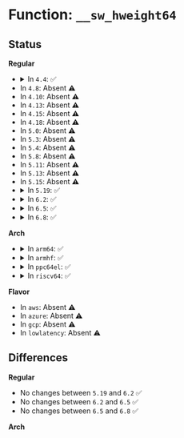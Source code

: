 # Function: <code>__sw_hweight64</code>

## Status
<b>Regular</b>
<ul>
<li>
<details>
<summary>In <code>4.4</code>: ✅</summary>

```c
long unsigned int __sw_hweight64(__u64 w);
```

**Collision:** Unique Global

**Inline:** No

**Transformation:** False

**Instances:**

```
In lib/hweight.c (ffffffff814034c0)
Location: lib/hweight.c:46
Inline: False
```
**Symbols:**

```
ffffffff814034c0-ffffffff81403523: __sw_hweight64 (STB_GLOBAL)
```
</details>
</li>
<li>
In <code>4.8</code>: Absent ⚠️
</li>
<li>
In <code>4.10</code>: Absent ⚠️
</li>
<li>
In <code>4.13</code>: Absent ⚠️
</li>
<li>
In <code>4.15</code>: Absent ⚠️
</li>
<li>
In <code>4.18</code>: Absent ⚠️
</li>
<li>
In <code>5.0</code>: Absent ⚠️
</li>
<li>
In <code>5.3</code>: Absent ⚠️
</li>
<li>
In <code>5.4</code>: Absent ⚠️
</li>
<li>
In <code>5.8</code>: Absent ⚠️
</li>
<li>
In <code>5.11</code>: Absent ⚠️
</li>
<li>
In <code>5.13</code>: Absent ⚠️
</li>
<li>
In <code>5.15</code>: Absent ⚠️
</li>
<li>
<details>
<summary>In <code>5.19</code>: ✅</summary>

```c
void __sw_hweight64();
```

**Collision:** Unique Global

**Inline:** No

**Transformation:** False

**Instances:**

```
In arch/x86/lib/hweight.S (ffffffff81775be0)
Location: arch/x86/lib/hweight.S
Inline: False
```
**Symbols:**

```
ffffffff81775be0-ffffffff81775c42: __sw_hweight64 (STB_GLOBAL)
```
</details>
</li>
<li>
<details>
<summary>In <code>6.2</code>: ✅</summary>

```c
void __sw_hweight64();
```

**Collision:** Unique Global

**Inline:** No

**Transformation:** False

**Instances:**

```
In arch/x86/lib/hweight.S (ffffffff818a6900)
Location: arch/x86/lib/hweight.S
Inline: False
```
**Symbols:**

```
ffffffff818a6900-ffffffff818a6962: __sw_hweight64 (STB_GLOBAL)
```
</details>
</li>
<li>
<details>
<summary>In <code>6.5</code>: ✅</summary>

```c
void __sw_hweight64();
```

**Collision:** Unique Global

**Inline:** No

**Transformation:** False

**Instances:**

```
In arch/x86/lib/hweight.S (ffffffff818e9770)
Location: arch/x86/lib/hweight.S
Inline: False
```
**Symbols:**

```
ffffffff818e9770-ffffffff818e97d2: __sw_hweight64 (STB_GLOBAL)
```
</details>
</li>
<li>
<details>
<summary>In <code>6.8</code>: ✅</summary>

```c
void __sw_hweight64();
```

**Collision:** Unique Global

**Inline:** No

**Transformation:** False

**Instances:**

```
In arch/x86/lib/hweight.S (ffffffff81930c10)
Location: arch/x86/lib/hweight.S
Inline: False
```
**Symbols:**

```
ffffffff81930c10-ffffffff81930c72: __sw_hweight64 (STB_GLOBAL)
```
</details>
</li>
</ul>
<b>Arch</b>
<ul>
<li>
<details>
<summary>In <code>arm64</code>: ✅</summary>

```c
long unsigned int __sw_hweight64(__u64 w);
```

**Collision:** Unique Global

**Inline:** No

**Transformation:** False

**Instances:**

```
In lib/hweight.c (ffff80001063ef58)
Location: lib/hweight.c:47
Inline: False
Direct callers:
  - arch/arm64/kernel/insn.c:aarch64_encode_immediate
  - arch/arm64/mm/numa.c:node_set_online
  - kernel/workqueue.c:wq_numa_init
  - kernel/rcu/tree.c:rcu_cpu_starting
  - kernel/smp.c:smp_init
  - kernel/events/core.c:perf_prepare_sample
  - kernel/events/core.c:perf_prepare_sample
  - mm/hugetlb.c:set_max_huge_pages
  - mm/hugetlb.c:set_max_huge_pages
  - mm/hugetlb.c:set_max_huge_pages
  - mm/hugetlb.c:free_pool_huge_page
  - mm/hugetlb.c:alloc_pool_huge_page
  - mm/mempolicy.c:mpol_relative_nodemask
  - security/apparmor/lsm.c:alloc_buffers
  - lib/bitmap.c:__bitmap_weight
  - lib/bitmap.c:__bitmap_weight
  - drivers/bus/brcmstb_gisb.c:brcmstb_gisb_arb_probe
  - drivers/bus/brcmstb_gisb.c:brcmstb_gisb_arb_decode_addr
  - drivers/nvdimm/dimm_devs.c:nvdimm_security_freeze
  - drivers/nvdimm/dimm_devs.c:__nvdimm_create
  - drivers/nvdimm/dimm_devs.c:__nvdimm_create
  - drivers/nvdimm/security.c:nvdimm_security_store
  - drivers/nvdimm/security.c:nvdimm_security_store
  - drivers/nvdimm/security.c:nvdimm_security_store
  - drivers/nvdimm/security.c:__nvdimm_security_overwrite_query
  - drivers/nvdimm/security.c:__nvdimm_security_overwrite_query
  - drivers/nvdimm/security.c:nvdimm_security_unlock
  - drivers/input/input.c:input_register_device
  - drivers/md/dm.c:dm_get_numa_node
  - drivers/firmware/qcom_scm.c:qcom_scm_assign_mem
  - drivers/perf/arm-ccn.c:arm_ccn_pmu_active_counters
  - net/core/ethtool.c:ethtool_get_sset_info
  - lib/nodemask.c:node_random
```
**Symbols:**

```
ffff80001063ef58-ffff80001063ef8c: __sw_hweight64 (STB_GLOBAL)
```
</details>
</li>
<li>
<details>
<summary>In <code>armhf</code>: ✅</summary>

```c
long unsigned int __sw_hweight64(__u64 w);
```

**Collision:** Unique Global

**Inline:** No

**Transformation:** False

**Instances:**

```
In lib/hweight.c (c07e469c)
Location: lib/hweight.c:47
Inline: False
Direct callers:
  - kernel/events/core.c:perf_prepare_sample
  - kernel/events/core.c:perf_prepare_sample
  - net/core/ethtool.c:ethtool_get_sset_info
```
**Symbols:**

```
c07e469c-c07e4714: __sw_hweight64 (STB_GLOBAL)
```
</details>
</li>
<li>
<details>
<summary>In <code>ppc64el</code>: ✅</summary>

```c
long unsigned int __sw_hweight64(__u64 w);
```

**Collision:** Unique Global

**Inline:** No

**Transformation:** False

**Instances:**

```
In lib/hweight.c (c0000000007e8790)
Location: lib/hweight.c:47
Inline: False
```
**Symbols:**

```
c0000000007e8790-c0000000007e8814: __sw_hweight64 (STB_GLOBAL)
```
</details>
</li>
<li>
<details>
<summary>In <code>riscv64</code>: ✅</summary>

```c
long unsigned int __sw_hweight64(__u64 w);
```

**Collision:** Unique Global

**Inline:** No

**Transformation:** False

**Instances:**

```
In lib/hweight.c (ffffffe00046bde6)
Location: lib/hweight.c:47
Inline: False
Direct callers:
  - kernel/workqueue.c:wq_clamp_max_active
  - kernel/sched/core.c:cpuset_cpumask_can_shrink
  - kernel/sched/core.c:set_cpus_allowed_common
  - kernel/sched/rt.c:do_balance_runtime
  - kernel/sched/deadline.c:dl_cpuset_cpumask_can_shrink
  - kernel/sched/deadline.c:dl_add_task_root_domain
  - kernel/sched/deadline.c:dl_task_offline_migration
  - kernel/sched/deadline.c:dl_task_offline_migration
  - kernel/sched/topology.c:build_sched_domains
  - kernel/sched/topology.c:build_sched_domains
  - kernel/sched/topology.c:build_sched_domains
  - kernel/sched/topology.c:build_sched_domains
  - kernel/sched/topology.c:build_sched_domains
  - kernel/sched/topology.c:cpu_attach_domain
  - kernel/sched/topology.c:sd_degenerate
  - kernel/sched/debug.c:register_sched_domain_sysctl
  - kernel/irq/affinity.c:irq_calc_affinity_vectors
  - kernel/irq/affinity.c:__irq_build_affinity_masks
  - kernel/irq/affinity.c:__irq_build_affinity_masks
  - kernel/irq/affinity.c:__irq_build_affinity_masks
  - kernel/rcu/tree.c:rcu_cpu_starting
  - kernel/time/clockevents.c:clockevents_register_device
  - kernel/time/tick-sched.c:tick_setup_sched_timer
  - kernel/futex.c:futex_init
  - kernel/smp.c:smp_call_function_many
  - kernel/cgroup/cpuset.c:cpuset_write_resmask
  - kernel/cgroup/cpuset.c:update_cpumasks_hier
  - kernel/cgroup/cpuset.c:update_parent_subparts_cpumask
  - kernel/stop_machine.c:stop_machine_from_inactive_cpu
  - kernel/stop_machine.c:stop_machine_from_inactive_cpu
  - kernel/stop_machine.c:__stop_cpus
  - kernel/bpf/syscall.c:map_update_elem
  - kernel/bpf/syscall.c:map_lookup_elem
  - kernel/bpf/hashtab.c:htab_map_alloc
  - kernel/bpf/hashtab.c:htab_map_alloc
  - kernel/bpf/hashtab.c:htab_map_alloc
  - kernel/bpf/hashtab.c:htab_map_alloc
  - kernel/bpf/hashtab.c:htab_map_alloc
  - kernel/bpf/arraymap.c:array_map_alloc
  - kernel/bpf/percpu_freelist.c:pcpu_freelist_populate
  - kernel/bpf/bpf_lru_list.c:bpf_lru_populate
  - kernel/bpf/devmap.c:dev_map_init_map
  - kernel/events/core.c:perf_prepare_sample
  - kernel/events/core.c:perf_prepare_sample
  - kernel/padata.c:padata_do_parallel
  - kernel/padata.c:padata_do_parallel
  - kernel/padata.c:padata_do_parallel
  - mm/vmstat.c:init_mm_internals
  - mm/vmstat.c:vmstat_cpu_dead
  - mm/mm_init.c:mm_compute_batch_init
  - mm/page_alloc.c:find_zone_movable_pfns_for_nodes
  - mm/hugetlb.c:hugetlb_init
  - mm/hugetlb.c:free_pool_huge_page
  - mm/hugetlb.c:alloc_pool_huge_page
  - fs/aio.c:__se_sys_io_setup
  - fs/aio.c:__se_sys_io_setup
  - lib/bitmap.c:__bitmap_weight
  - lib/bitmap.c:__bitmap_weight
  - lib/bucket_locks.c:__alloc_bucket_spinlocks
  - drivers/irqchip/irq-sifive-plic.c:plic_init
  - drivers/base/arch_topology.c:topology_parse_cpu_capacity
  - drivers/nvdimm/dimm_devs.c:nvdimm_security_freeze
  - drivers/nvdimm/dimm_devs.c:__nvdimm_create
  - drivers/nvdimm/dimm_devs.c:__nvdimm_create
  - drivers/nvdimm/region.c:nd_region_probe
  - drivers/nvdimm/region.c:nd_region_probe
  - drivers/nvdimm/security.c:nvdimm_security_store
  - drivers/nvdimm/security.c:nvdimm_security_store
  - drivers/nvdimm/security.c:nvdimm_security_store
  - drivers/nvdimm/security.c:__nvdimm_security_overwrite_query
  - drivers/nvdimm/security.c:__nvdimm_security_overwrite_query
  - drivers/nvdimm/security.c:nvdimm_security_unlock
  - drivers/input/input.c:input_register_device
  - drivers/leds/trigger/ledtrig-cpu.c:ledtrig_cpu
  - net/core/dev.c:__netif_set_xps_queue
  - net/core/ethtool.c:ethtool_get_sset_info
  - net/core/net-sysfs.c:store_rps_map
  - net/core/bpf_sk_storage.c:bpf_sk_storage_map_alloc
  - net/ipv4/inet_hashtables.c:inet_ehash_locks_alloc
```
**Symbols:**

```
ffffffe00046bde6-ffffffe00046be3a: __sw_hweight64 (STB_GLOBAL)
```
</details>
</li>
</ul>
<b>Flavor</b>
<ul>
<li>
In <code>aws</code>: Absent ⚠️
</li>
<li>
In <code>azure</code>: Absent ⚠️
</li>
<li>
In <code>gcp</code>: Absent ⚠️
</li>
<li>
In <code>lowlatency</code>: Absent ⚠️
</li>
</ul>

## Differences
<b>Regular</b>
<ul>
<li>
No changes between <code>5.19</code> and <code>6.2</code> ✅
</li>
<li>
No changes between <code>6.2</code> and <code>6.5</code> ✅
</li>
<li>
No changes between <code>6.5</code> and <code>6.8</code> ✅
</li>
</ul>
<b>Arch</b>
<ul>
</ul>
